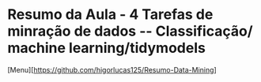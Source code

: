 # Resumo da Aula - 4 Tarefas de minração de dados -- Classificação/ machine learning/tidymodels

[Menu][https://github.com/higorlucas125/Resumo-Data-Mining]